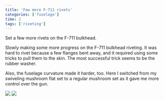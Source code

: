 ```yaml
---
title: 'Few more F-711 rivets'
categories: ['fuselage']
time: 2
tags: ['riveting']
---
```


Set a few more rivets on the F-711 bulkhead.

<!-- more -->

Slowly making some more progress on the F-711 bulkhead riveting. It was hard to rivet because a few flanges bent away, and it required using some tricks to pull them to the skin. The most successful trick seems to be the rubber washer. 

Also, the fuselage curvature made it harder, too. Here I switched from my swiveling mushroom flat set to a regular mushroom set as it gave me more control over the gun.

![](0-few-more-rivets.jpeg)
![](1-outside-view.jpeg)
